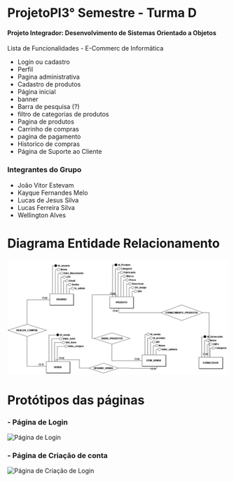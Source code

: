 # ProjetoPI3° Semestre - Turma D
#### Projeto Integrador: Desenvolvimento de Sistemas Orientado a Objetos
Lista de Funcionalidades - E-Commerc de Informática
- Login ou cadastro
- Perfil
- Pagina administrativa
- Cadastro de produtos
- Página inicial
- banner
- Barra de pesquisa (?)
- filtro de categorias de produtos
- Pagina de produtos
- Carrinho de compras
- pagina de pagamento
- Historico de compras
- Página de Suporte ao Cliente


### Integrantes do Grupo
- João Vitor Estevam
- Kayque Fernandes Melo
- Lucas de Jesus Silva
- Lucas Ferreira Silva
- Wellington Alves

# Diagrama Entidade Relacionamento

![Diagrama_mer](./Docs/DiagramaMer/DiagramaMerIMG.png)


# Protótipos das páginas

### - Página de Login
![Página de Login](./Docs/Prot%C3%B3tipos/PageLogin.PNG)

### - Página de Criação de conta
![Página de Criação de Login](./Docs/Prot%C3%B3tipos/PageCreateAccount.PNG)